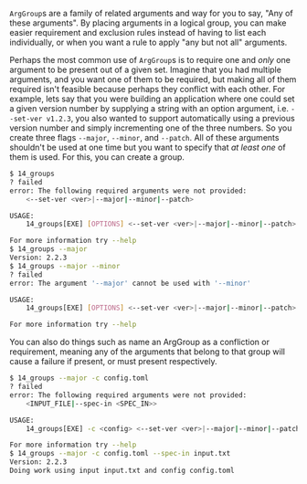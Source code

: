 `ArgGroup`s are a family of related arguments and way for you to say, "Any of these arguments".
By placing arguments in a logical group, you can make easier requirement and exclusion rules
instead of having to list each individually, or when you want a rule to apply "any but not all"
arguments.

Perhaps the most common use of `ArgGroup`s is to require one and *only* one argument to be
present out of a given set. Imagine that you had multiple arguments, and you want one of them to
be required, but making all of them required isn't feasible because perhaps they conflict with
each other. For example, lets say that you were building an application where one could set a
given version number by supplying a string with an option argument, i.e. `--set-ver v1.2.3`, you
also wanted to support automatically using a previous version number and simply incrementing one
of the three numbers. So you create three flags `--major`, `--minor`, and `--patch`. All of
these arguments shouldn't be used at one time but you want to specify that *at least one* of
them is used. For this, you can create a group.
```bash
$ 14_groups
? failed
error: The following required arguments were not provided:
    <--set-ver <ver>|--major|--minor|--patch>

USAGE:
    14_groups[EXE] [OPTIONS] <--set-ver <ver>|--major|--minor|--patch> [INPUT_FILE]

For more information try --help
$ 14_groups --major
Version: 2.2.3
$ 14_groups --major --minor
? failed
error: The argument '--major' cannot be used with '--minor'

USAGE:
    14_groups[EXE] [OPTIONS] <--set-ver <ver>|--major|--minor|--patch> [INPUT_FILE]

For more information try --help
```

You can also do things such as name an ArgGroup as a confliction or requirement, meaning any
of the arguments that belong to that group will cause a failure if present, or must present
respectively.
```bash
$ 14_groups --major -c config.toml
? failed
error: The following required arguments were not provided:
    <INPUT_FILE|--spec-in <SPEC_IN>>

USAGE:
    14_groups[EXE] -c <config> <--set-ver <ver>|--major|--minor|--patch> <INPUT_FILE|--spec-in <SPEC_IN>>

For more information try --help
$ 14_groups --major -c config.toml --spec-in input.txt
Version: 2.2.3
Doing work using input input.txt and config config.toml
```
